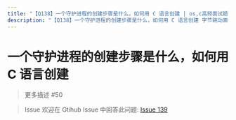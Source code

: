 ```yaml
---
title: "【Q138】一个守护进程的创建步骤是什么，如何用 C 语言创建 | os,c高频面试题"
description: "【Q138】一个守护进程的创建步骤是什么，如何用 C 语言创建 字节跳动面试题、阿里腾讯面试题、美团小米面试题。"
---
```


# 一个守护进程的创建步骤是什么，如何用 C 语言创建

> 更多描述
> #50

> Issue
> 欢迎在 Gtihub Issue 中回答此问题: [Issue 139](https://github.com/shfshanyue/Daily-Question/issues/139)
